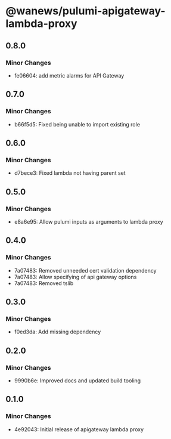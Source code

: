 # @wanews/pulumi-apigateway-lambda-proxy

## 0.8.0

### Minor Changes

- fe06604: add metric alarms for API Gateway

## 0.7.0

### Minor Changes

- b66f5d5: Fixed being unable to import existing role

## 0.6.0

### Minor Changes

- d7bece3: Fixed lambda not having parent set

## 0.5.0

### Minor Changes

- e8a6e95: Allow pulumi inputs as arguments to lambda proxy

## 0.4.0

### Minor Changes

- 7a07483: Removed unneeded cert validation dependency
- 7a07483: Allow specifying of api gateway options
- 7a07483: Removed tslib

## 0.3.0

### Minor Changes

- f0ed3da: Add missing dependency

## 0.2.0

### Minor Changes

- 9990b6e: Improved docs and updated build tooling

## 0.1.0

### Minor Changes

- 4e92043: Initial release of apigateway lambda proxy
